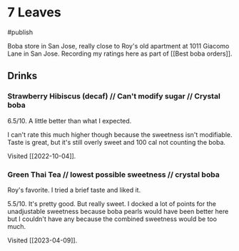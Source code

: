 # 7 Leaves
#publish 

Boba store in San Jose, really close to Roy's old apartment at 1011 Giacomo Lane in San Jose. Recording my ratings here as part of [[Best boba orders]].

## Drinks
### Strawberry Hibiscus (decaf) // Can't modify sugar // Crystal boba
6.5/10. A little better than what I expected.

I can't rate this much higher though because the sweetness isn't modifiable. Taste is great, but it's still overly sweet and 100 cal not counting the boba.

Visited [[2022-10-04]].

### Green Thai Tea // lowest possible sweetness // crystal boba
Roy's favorite. I tried a brief taste and liked it.

5.5/10. It's pretty good. But really sweet. I docked a lot of points for the unadjustable sweetness because boba pearls would have been better here but I couldn't have any because the combined sweetness would be too much.

Visited [[2023-04-09]].


